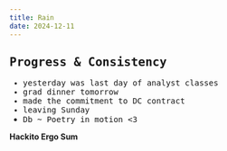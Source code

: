 ```yaml
---
title: Rain 
date: 2024-12-11
---
```


## <tt>Progress & Consistency

- yesterday was last day of analyst classes
- grad dinner tomorrow
- made the commitment to DC contract
- leaving Sunday
- Db ~ Poetry in motion <3 </tt>


<b>Hackito Ergo Sum</db>

